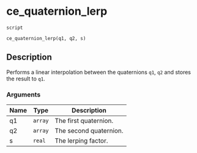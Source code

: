 # ce_quaternion_lerp
`script`
```gml
ce_quaternion_lerp(q1, q2, s)
```

## Description
Performs a linear interpolation between the quaternions `q1`, `q2`
 and stores the result to `q1`.

### Arguments
| Name | Type | Description |
| ---- | ---- | ----------- |
| q1 | `array` | The first quaternion. |
| q2 | `array` | The second quaternion. |
| s | `real` | The lerping factor. |
